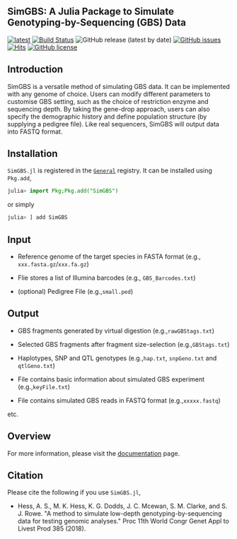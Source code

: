 ## SimGBS: A Julia Package to Simulate Genotyping-by-Sequencing (GBS) Data  

[![latest](https://img.shields.io/badge/docs-latest-blue.svg)](https://kanji709.github.io/SimGBS.jl/dev/)
[![Build Status](https://travis-ci.com/kanji709/SimGBS.jl.svg?branch=master)](https://travis-ci.com/kanji709/SimGBS.jl)
![GitHub release (latest by date)](https://img.shields.io/github/v/release/kanji709/SimGBS.jl?color=purple&style=flat-square)
[![GitHub issues](https://img.shields.io/github/issues/AgResearch/snpGBS)](https://github.com/kanji709/SimGBS.jl/issues)
[![Hits](https://hits.seeyoufarm.com/api/count/incr/badge.svg?url=https%3A%2F%2Fgithub.com%2Fkanji709%2FSimGBS.jl&count_bg=%2379C83D&title_bg=%23555555&icon=&icon_color=%23E7E7E7&title=hits&edge_flat=true)](https://hits.seeyoufarm.com)
[![GitHub license](https://img.shields.io/github/license/AgResearch/snpGBS?style=flat-square)](https://github.com/AgResearch/snpGBS/blob/main/LICENSE)


## Introduction 

SimGBS is a versatile method of simulating GBS data. It can be implemented with any genome of choice. Users can modify different parameters to customise GBS setting, such as the choice of restriction enzyme and sequencing depth. By taking the gene-drop approach, users can also specify the demographic history and define population structure (by supplying a pedigree file). Like real sequencers, SimGBS will output data into FASTQ format.   

## Installation

`SimGBS.jl` is registered in the [`General`](https://github.com/JuliaRegistries/General) registry. It can be installed using `Pkg.add`,

```julia
julia> import Pkg;Pkg.add("SimGBS")
```

or simply

```julia
julia> ] add SimGBS
```


## Input

- Reference genome of the target species in FASTA format (e.g., `xxx.fasta.gz`/`xxx.fa.gz`)   

- Flie stores a list of Illumina barcodes (e.g., `GBS_Barcodes.txt`)

- (optional) Pedigree File (e.g.,`small.ped`)



## Output

- GBS fragments generated by virtual digestion (e.g.,`rawGBStags.txt`)

- Selected GBS fragments after fragment size-selection (e.g.,`GBStags.txt`)

- Haplotypes, SNP and QTL genotypes (e.g.,`hap.txt`, `snpGeno.txt` and `qtlGeno.txt`)

- File contains basic information about simulated GBS experiment (e.g.,`keyFile.txt`)

- File contains simulated GBS reads in FASTQ format (e.g.,`xxxxx.fastq`)

etc.



## Overview

For more information, please visit the [documentation](https://kanji709.github.io/SimGBS.jl/dev/) page.


## Citation

Please cite the following if you use `SimGBS.jl`,

- Hess, A. S., M. K. Hess, K. G. Dodds, J. C. Mcewan, S. M. Clarke, and S. J. Rowe. "A method to simulate low-depth genotyping-by-sequencing data for testing genomic analyses." Proc 11th World Congr Genet Appl to Livest Prod 385 (2018).
